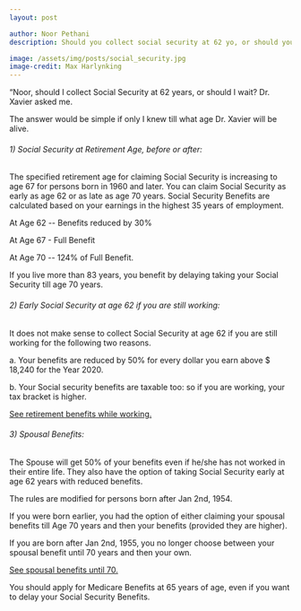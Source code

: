```yaml
---
layout: post

author: Noor Pethani
description: Should you collect social security at 62 yo, or should you wait? The answer would be simple if only I knew how long you'll be alive.

image: /assets/img/posts/social_security.jpg
image-credit: Max Harlynking
---
```


“Noor, should I collect Social Security at 62 years, or should I wait?  Dr. Xavier asked me.

The answer would be simple if only I knew till what age Dr. Xavier will be alive. 

###### 1)  Social Security at Retirement Age, before or after:

The specified retirement age for claiming Social Security is increasing to age 67 for persons born in 1960 and later.  You can claim Social Security as early as age 62 or as late as age 70 years.  Social Security Benefits are calculated based on your earnings in the highest 35 years of employment.

At Age 62 -- Benefits reduced by 30%

At Age 67 - Full Benefit

At Age 70 -- 124% of Full Benefit. 

If you live more than 83 years, you benefit by delaying taking your Social Security till age 70 years.

###### 2) Early Social Security at age 62 if you are still working:

It does not make sense to collect Social Security at age 62 if you are still working for the following two reasons.

a. Your benefits are reduced by 50% for every dollar you earn above $ 18,240 for the Year 2020.

b. Your Social security benefits are taxable too:  so if you are working, your tax bracket is higher.

[See retirement benefits while working.](https://www.ssa.gov/benefits/retirement/planner/whileworking.html#h1)

###### 3) Spousal Benefits:

The Spouse will get 50% of your benefits even if he/she has not worked in their entire life.  They also have the option of taking Social Security early at age 62 years with reduced benefits.

The rules are modified for persons born after Jan 2nd, 1954.  

If you were born earlier, you had the option of either claiming your spousal benefits till Age 70 years and then your benefits (provided they are higher). 

If you are born after Jan 2nd, 1955, you no longer choose between your spousal benefit until 70 years and then your own. 

[See spousal benefits until 70.](https://www.aarp.org/retirement/social-security/questions-answers/spousal-benefits-until-70/)

You should apply for Medicare Benefits at 65 years of age, even if you want to delay your Social Security Benefits.
